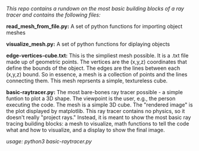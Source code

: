 *This repo contains a rundown on the most basic building blocks of a ray tracer and contains the following files:*

**read_mesh_from_file.py:**
A set of python functions for importing object meshes

**visualize_mesh.py:**
A set of python functions for diplaying objects

**edge-vertices-cube.txt:**
This is the simpliest mesh possible. It is a .txt file made up of geometric points. The vertices are the (x,y,z) coordinates that define the bounds of the object.
The edges are the lines between each (x,y,z) bound. So in essence, a mesh is a collection of points and the lines connecting them. This mesh reprsents a simple, textureless cube.

**basic-raytracer.py:**
The most bare-bones ray tracer possible - a simple funtion to plot a 3D shape. The viewpoint is the user, e.g., the person executing the code. The mesh is a simple 3D cube. The "rendered image" is the plot displayed by matplotlib. This ray tracer contains no physics, so it doesn't really "project rays." Instead, it is meant to show the most basic ray tracing building blocks: a mesh to visualize, math functions to tell the code what and how to visualize, and a display to show the final image.

*usage: python3 basic-raytracer.py*

